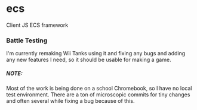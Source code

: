 # ecs
Client JS ECS framework

### Battle Testing
I'm currently remaking Wii Tanks using it and fixing any bugs and adding any new features I need, so it should be usable for making a game.

##### NOTE:
Most of the work is being done on a school Chromebook, so I have no local test environment. There are a ton of microscopic commits for tiny changes and often several while fixing a bug because of this.
